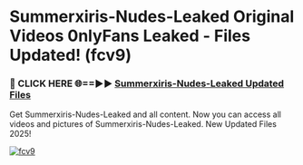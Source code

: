 # Summerxiris-Nudes-Leaked Original Videos 0nlyFans Leaked - Files Updated! (fcv9)

<h3>🔴 CLICK HERE 🌐==►► <a href="https://tinyurl.com/4mcuefdz" rel="nofollow">Summerxiris-Nudes-Leaked Updated Files</a></h3>

Get Summerxiris-Nudes-Leaked and all content. Now you can access all videos and pictures of Summerxiris-Nudes-Leaked. New Updated Files 2025!

[![fcv9](https://i.imgur.com/StAQSOY.gif)](https://tinyurl.com/4mcuefdz)
